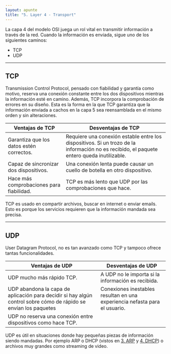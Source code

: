 ```yaml
---
layout: apunte
title: "5. Layer 4 - Transport"
---
```


La capa 4 del modelo OSI juega un rol vital en transmitir información a través de la red. Cuando la información es enviada, sigue uno de los siguientes caminos:

- TCP
- UDP

---------------
<h2>TCP</h2>
Transmission Control Protocol, pensado con fiabilidad y garantía como motivo, reserva una conexión constante entre los dos dispositivos mientras la información esté en camino. Además, TCP incorpora la comprobación de errores en su diseño. Esta es la forma en la que TCP garantiza que la información enviada a cachos en la capa 5 sea reensamblada en el mismo orden y sin alteraciones.

| **Ventajas de TCP**                      | **Desventajas de TCP  <br>**                                                                                                              |
| ---------------------------------------- | ----------------------------------------------------------------------------------------------------------------------------------------- |
| Garantiza que los datos estén correctos. | Requiere una conexión estable entre los dispositivos. Si un trozo de la información no es recibido, el paquete entero queda inutilizable. |
| Capaz de sincronizar dos dispositivos.   | Una conexión lenta puede causar un cuello de botella en otro dispositivo.                                                                 |
| Hace más comprobaciones para fiabilidad. | TCP es más lento que UDP por las comprobaciones que hace.                                                                                 |
TCP es usado en compartir archivos, buscar en internet o enviar emails. Esto es porque los servicios requieren que la información mandada sea precisa.

----------------
<h2>UDP</h2>

User Datagram Protocol, no es tan avanzado como TCP y tampoco ofrece tantas funcionalidades.

| **Ventajas de UDP**                                                                                              | **Desventajas de UDP**                                                     |
| ---------------------------------------------------------------------------------------------------------------- | -------------------------------------------------------------------------- |
| UDP mucho más rápido TCP.                                                                                        | A UDP no le importa si la información es recibida.                         |
| UDP abandona la capa de aplicación para decidir si hay algún control sobre cómo de rápido se envían los paquetes | Conexiones inestables resultan en una experiencia nefasta para el usuario. |
| UDP no reserva una conexión entre dispositivos como hace TCP.                                                    |                                                                            |
UDP es útil en situaciones donde hay pequeñas piezas de información siendo mandadas. Por ejemplo ARP o DHCP (vistos en [3. ARP](/apuntes/thm/0-pre-career/1-pre-security/2-network-fundamentals/2-introduction-to-lan/3-arp/) y [4. DHCP](/apuntes/thm/0-pre-career/1-pre-security/2-network-fundamentals/2-introduction-to-lan/4-dhcp/)) o archivos muy grandes como streaming de video.